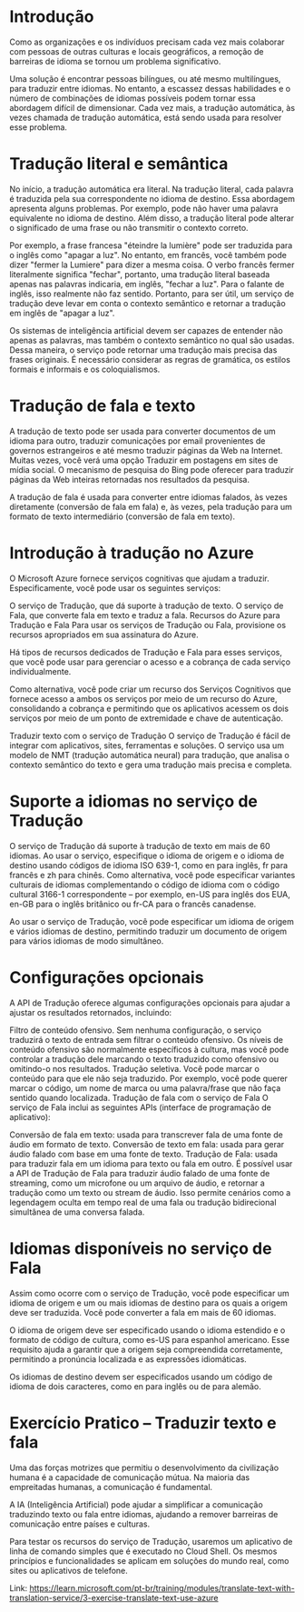 # Introdução

Como as organizações e os indivíduos precisam cada vez mais colaborar com pessoas de outras culturas e locais geográficos, a remoção de barreiras de idioma se tornou um problema significativo.

Uma solução é encontrar pessoas bilíngues, ou até mesmo multilíngues, para traduzir entre idiomas. No entanto, a escassez dessas habilidades e o número de combinações de idiomas possíveis podem tornar essa abordagem difícil de dimensionar. Cada vez mais, a tradução automática, às vezes chamada de tradução automática, está sendo usada para resolver esse problema.

# Tradução literal e semântica
No início, a tradução automática era literal. Na tradução literal, cada palavra é traduzida pela sua correspondente no idioma de destino. Essa abordagem apresenta alguns problemas. Por exemplo, pode não haver uma palavra equivalente no idioma de destino. Além disso, a tradução literal pode alterar o significado de uma frase ou não transmitir o contexto correto.

Por exemplo, a frase francesa "éteindre la lumière" pode ser traduzida para o inglês como "apagar a luz". No entanto, em francês, você também pode dizer "fermer la Lumiere" para dizer a mesma coisa. O verbo francês fermer literalmente significa "fechar", portanto, uma tradução literal baseada apenas nas palavras indicaria, em inglês, "fechar a luz". Para o falante de inglês, isso realmente não faz sentido. Portanto, para ser útil, um serviço de tradução deve levar em conta o contexto semântico e retornar a tradução em inglês de "apagar a luz".

Os sistemas de inteligência artificial devem ser capazes de entender não apenas as palavras, mas também o contexto semântico no qual são usadas. Dessa maneira, o serviço pode retornar uma tradução mais precisa das frases originais. É necessário considerar as regras de gramática, os estilos formais e informais e os coloquialismos.

# Tradução de fala e texto
A tradução de texto pode ser usada para converter documentos de um idioma para outro, traduzir comunicações por email provenientes de governos estrangeiros e até mesmo traduzir páginas da Web na Internet. Muitas vezes, você verá uma opção Traduzir em postagens em sites de mídia social. O mecanismo de pesquisa do Bing pode oferecer para traduzir páginas da Web inteiras retornadas nos resultados da pesquisa.

A tradução de fala é usada para converter entre idiomas falados, às vezes diretamente (conversão de fala em fala) e, às vezes, pela tradução para um formato de texto intermediário (conversão de fala em texto).

# Introdução à tradução no Azure

O Microsoft Azure fornece serviços cognitivas que ajudam a traduzir. Especificamente, você pode usar os seguintes serviços:

O serviço de Tradução, que dá suporte à tradução de texto.
O serviço de Fala, que converte fala em texto e traduz a fala.
Recursos do Azure para Tradução e Fala
Para usar os serviços de Tradução ou Fala, provisione os recursos apropriados em sua assinatura do Azure.

Há tipos de recursos dedicados de Tradução e Fala para esses serviços, que você pode usar para gerenciar o acesso e a cobrança de cada serviço individualmente.

Como alternativa, você pode criar um recurso dos Serviços Cognitivos que fornece acesso a ambos os serviços por meio de um recurso do Azure, consolidando a cobrança e permitindo que os aplicativos acessem os dois serviços por meio de um ponto de extremidade e chave de autenticação.

Traduzir texto com o serviço de Tradução
O serviço de Tradução é fácil de integrar com aplicativos, sites, ferramentas e soluções. O serviço usa um modelo de NMT (tradução automática neural) para tradução, que analisa o contexto semântico do texto e gera uma tradução mais precisa e completa.

# Suporte a idiomas no serviço de Tradução
O serviço de Tradução dá suporte à tradução de texto em mais de 60 idiomas. Ao usar o serviço, especifique o idioma de origem e o idioma de destino usando códigos de idioma ISO 639-1, como en para inglês, fr para francês e zh para chinês. Como alternativa, você pode especificar variantes culturais de idiomas complementando o código de idioma com o código cultural 3166-1 correspondente – por exemplo, en-US para inglês dos EUA, en-GB para o inglês britânico ou fr-CA para o francês canadense.

Ao usar o serviço de Tradução, você pode especificar um idioma de origem e vários idiomas de destino, permitindo traduzir um documento de origem para vários idiomas de modo simultâneo.

# Configurações opcionais
A API de Tradução oferece algumas configurações opcionais para ajudar a ajustar os resultados retornados, incluindo:

Filtro de conteúdo ofensivo. Sem nenhuma configuração, o serviço traduzirá o texto de entrada sem filtrar o conteúdo ofensivo. Os níveis de conteúdo ofensivo são normalmente específicos à cultura, mas você pode controlar a tradução dele marcando o texto traduzido como ofensivo ou omitindo-o nos resultados.
Tradução seletiva. Você pode marcar o conteúdo para que ele não seja traduzido. Por exemplo, você pode querer marcar o código, um nome de marca ou uma palavra/frase que não faça sentido quando localizada.
Tradução de fala com o serviço de Fala
O serviço de Fala inclui as seguintes APIs (interface de programação de aplicativo):

Conversão de fala em texto: usada para transcrever fala de uma fonte de áudio em formato de texto.
Conversão de texto em fala: usada para gerar áudio falado com base em uma fonte de texto.
Tradução de Fala: usada para traduzir fala em um idioma para texto ou fala em outro.
É possível usar a API de Tradução de Fala para traduzir áudio falado de uma fonte de streaming, como um microfone ou um arquivo de áudio, e retornar a tradução como um texto ou stream de áudio. Isso permite cenários como a legendagem oculta em tempo real de uma fala ou tradução bidirecional simultânea de uma conversa falada.

# Idiomas disponíveis no serviço de Fala
Assim como ocorre com o serviço de Tradução, você pode especificar um idioma de origem e um ou mais idiomas de destino para os quais a origem deve ser traduzida. Você pode converter a fala em mais de 60 idiomas.

O idioma de origem deve ser especificado usando o idioma estendido e o formato de código de cultura, como es-US para espanhol americano. Esse requisito ajuda a garantir que a origem seja compreendida corretamente, permitindo a pronúncia localizada e as expressões idiomáticas.

Os idiomas de destino devem ser especificados usando um código de idioma de dois caracteres, como en para inglês ou de para alemão.

# Exercício Pratico – Traduzir texto e fala

Uma das forças motrizes que permitiu o desenvolvimento da civilização humana é a capacidade de comunicação mútua. Na maioria das empreitadas humanas, a comunicação é fundamental.

A IA (Inteligência Artificial) pode ajudar a simplificar a comunicação traduzindo texto ou fala entre idiomas, ajudando a remover barreiras de comunicação entre países e culturas.

Para testar os recursos do serviço de Tradução, usaremos um aplicativo de linha de comando simples que é executado no Cloud Shell. Os mesmos princípios e funcionalidades se aplicam em soluções do mundo real, como sites ou aplicativos de telefone.

Link: https://learn.microsoft.com/pt-br/training/modules/translate-text-with-translation-service/3-exercise-translate-text-use-azure


